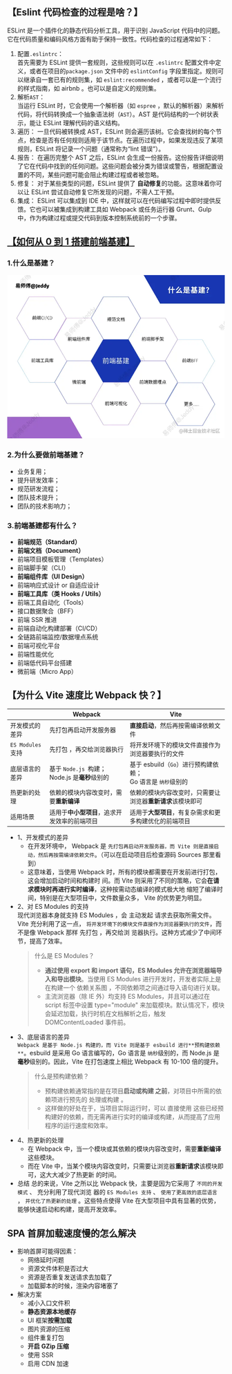 <!--
 * @Description:
 * @Date: 2024-11-08 13:05:42
 * @LastEditTime: 2024-11-14 15:55:18
-->

## 【Eslint 代码检查的过程是啥？】

ESLint 是⼀个插件化的静态代码分析⼯具，⽤于识别 JavaScript 代码中的问题。它在代码质量和编码⻛格⽅⾯有助于保持⼀致性。代码检查的过程通常如下：

1. 配置`.eslintrc`：  
   ⾸先需要为 ESLint 提供⼀套规则，这些规则可以在 `.eslintrc` 配置⽂件中定义，或者在项⽬的`package.json` ⽂件中的 `eslintConfig` 字段⾥指定。规则可以继承⾃⼀套已有的规则集，如 `eslint:recommended` ，或者可以是⼀个流⾏的样式指南，如 airbnb 。也可以是⾃定义的规则集。
2. 解析`AST`：  
   当运⾏ ESLint 时，它会使⽤⼀个解析器（如 `espree` ，默认的解析器）来解析代码，将代码转换成⼀个抽象语法树（`AST`）。AST 是代码结构的⼀个树状表⽰，能让 ESLint 理解代码的语义结构。
3. 遍历：
   ⼀旦代码被转换成 AST，ESLint 则会遍历该树。它会查找树的每个节点，检查是否有任何规则适⽤于该节点。在遍历过程中，如果发现违反了某项规则，ESLint 将记录⼀个问题（通常称为“lint 错误”）。
4. 报告：
   在遍历完整个 AST 之后，ESLint 会⽣成⼀份报告。这份报告详细说明了它在代码中找到的任何问题。这些问题会被分类为错误或警告，根据配置设置的不同，某些问题可能会阻⽌构建过程或者被忽略。
5. 修复：
   对于某些类型的问题，ESLint 提供了 **⾃动修复**的功能。这意味着你可以让 ESLint 尝试⾃动修复它所发现的问题，不需⼈⼯⼲预。
6. 集成：
   ESLint 可以集成到 IDE 中，这样就可以在代码编写过程中即时提供反馈。它也可以被集成到构建⼯具如 Webpack 或任务运⾏器 Grunt、Gulp 中，作为构建过程或提交代码到版本控制系统前的⼀个步骤。

## [【如何从 0 到 1 搭建前端基建】](https://juejin.cn/post/7144881028661723167)

### 1.什么是基建？

![alt text](./img/image.png)

### 2.为什么要做前端基建？

- 业务复⽤；
- 提升研发效率；
- 规范研发流程；
- 团队技术提升；
- 团队的技术影响⼒；

### 3.前端基建都有什么？

- **前端规范（Standard）**
- **前端⽂档（Document）**
- 前端项⽬模板管理（Templates）
- 前端脚⼿架（CLI）
- **前端组件库（UI Design）**
- 前端响应式设计 or ⾃适应设计
- **前端⼯具库（类 Hooks / Utils）**
- 前端⼯具⾃动化（Tools）
- 接⼝数据聚合（BFF）
- 前端 SSR 推进
- 前端⾃动化构建部署（CI/CD）
- 全链路前端监控/数据埋点系统
- 前端可视化平台
- 前端性能优化
- 前端低代码平台搭建
- 微前端（Micro App）

## 【为什么 Vite 速度⽐ Webpack 快？】

|                   | Webpack                                           | Vite                                                           |
| ----------------- | ------------------------------------------------- | -------------------------------------------------------------- |
| 开发模式的差异    | 先打包再启动开发服务器                            | **直接启动**，然后再按需编译依赖⽂件                           |
| `ES Modules` ⽀持 | 先打包 ，再交给浏览器执⾏                         | 将开发环境下的模块⽂件直接作为浏览器要执⾏的⽂件               |
| 底层语⾔的差异    | 基于 `Node.js `构建；<br>Node.js 是**毫秒**级别的 | 基于 esbuild（`Go`）进⾏预构建依赖；<br>Go 语⾔是 `纳秒`级别的 |
| 热更新的处理      | 依赖的模块内容改变时，需要**重新编译**            | 依赖的模块内容改变时，只需要让浏览器**重新请求**该模块即可     |
| 适用场景          | 适用于**中小型项目**，追求开发效率的前端项目      | 适用于**大型项目**，有复杂需求和更多构建优化的前端项目         |

- 1、开发模式的差异
  - 在开发环境中， Webpack 是 `先打包再启动开发服务器，⽽ Vite 则是直接启动，然后再按需编译依赖⽂件`。（可以在启动项⽬后检查源码 Sources 那⾥看到）
  - 这意味着，当使⽤ Webpack 时，所有的模块都需要在开发前进⾏打包，这会增加启动时间和构建时
    间。⽽ Vite 则采⽤了不同的策略，它会**在请求模块时再进⾏实时编译**，这种按需动态编译的模式极⼤地
    缩短了编译时间，特别是在⼤型项⽬中，⽂件数量众多， Vite 的优势更为明显。
- 2、对 ES Modules 的⽀持  
  现代浏览器本⾝就⽀持 ES Modules ，会 主动发起 请求去获取所需⽂件。Vite 充分利⽤了这⼀点，
  `将开发环境下的模块⽂件直接作为浏览器要执⾏的⽂件`，⽽不是像 Webpack 那样 先打包 ，再交给浏
  览器执⾏。这种⽅式减少了中间环节，提⾼了效率。
  > 什么是 ES Modules？
  >
  > - **通过使⽤ export 和 import 语句，ES Modules 允许在浏览器端导⼊和导出模块**。当使⽤ ES Modules 进⾏开发时，开发者实际上是在构建⼀个 依赖关系图 ，不同依赖项之间通过导⼊语句进⾏关联。
  > - 主流浏览器（除 IE 外）均⽀持 ES Modules，并且可以通过在 script 标签中设置 type="module" 来加载模块。默认情况下，模块会延迟加载，执⾏时机在⽂档解析之后，触发 DOMContentLoaded 事件前。
- 3、底层语⾔的差异  
  `Webpack 是基于 Node.js 构建的，⽽ Vite 则是基于 esbuild 进⾏**预构建依赖**`。esbuild 是采⽤ Go 语⾔编写的，Go 语⾔是 `纳秒`级别的，⽽ Node.js 是**毫秒**级别的。因此，Vite 在打包速度上相⽐ Webpack 有 10-100 倍的提升。
  > 什么是预构建依赖？
  >
  > - 预构建依赖通常指的是在项⽬**启动或构建 之前**，对项⽬中所需的依赖项进⾏预先的 处理或构建 。
  > - 这样做的好处在于，当项⽬实际运⾏时，可以 直接使⽤ 这些已经预构建好的依赖，⽽⽆需再进⾏实时的编译或构建，从⽽提⾼了应⽤程序的运⾏速度和效率。
- 4、热更新的处理
  - 在 Webpack 中，当⼀个模块或其依赖的模块内容改变时，需要**重新编译**这些模块。
  - ⽽在 Vite 中，当某个模块内容改变时，只需要让浏览器**重新请求**该模块即可，这⼤⼤减少了热更新
    的时间。
- 总结
  总的来说，Vite 之所以⽐ Webpack 快，主要是因为它采⽤了 `不同的开发模式` 、 充分利⽤了现代浏览
  器的 `ES Modules ⽀持` 、 `使⽤了更⾼效的底层语⾔` ， `并优化了热更新的处理` 。这些特点使得
  Vite 在⼤型项⽬中具有显著的优势，能够快速启动和构建，提⾼开发效率。

## SPA ⾸屏加载速度慢的怎么解决

- 影响⾸屏可能得因素：
  - ⽹络延时问题
  - 资源⽂件体积是否过⼤
  - 资源是否重复发送请求去加载了
  - 加载脚本的时候，渲染内容堵塞了
- 解决⽅案
  - 减⼩⼊⼝⽂件积
  - **静态资源本地缓存**
  - UI 框架**按需加载**
  - 图⽚资源的压缩
  - 组件重复打包
  - **开启 GZip 压缩**
  - 使⽤ SSR
  - 启⽤ CDN 加速
